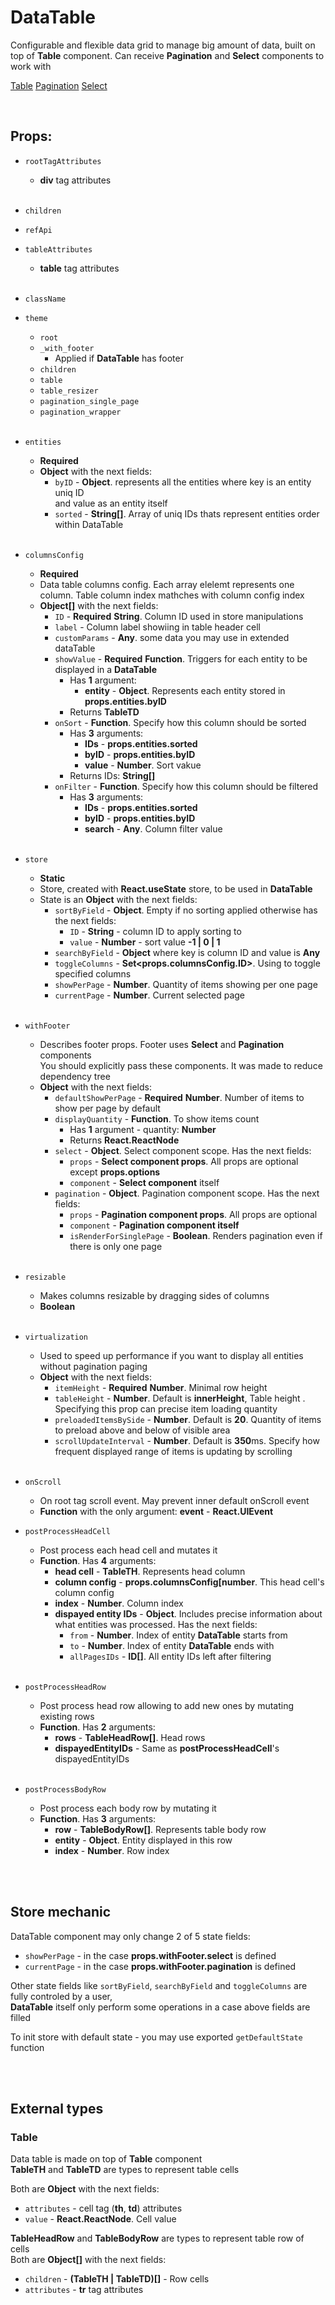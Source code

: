 # DataTable

Configurable and flexible data grid to manage big amount of data, built on top of **Table** component. Can receive **Pagination** and **Select** components to work with<br />

[Table](https://github.com/CyberCookie/siegel/tree/master/client_core/ui/Table)
[Pagination](https://github.com/CyberCookie/siegel/tree/master/client_core/ui/Pagination)
[Select](https://github.com/CyberCookie/siegel/tree/master/client_core/ui/Select)

<br />

## Props:

- `rootTagAttributes`
    - **div** tag attributes<br /><br />

- `children`

- `refApi`

- `tableAttributes`
    - **table** tag attributes<br /><br />

- `className`

- `theme`
    - `root`
    - `_with_footer`
        - Applied if **DataTable** has footer
    - `children`
    - `table`
    - `table_resizer`
    - `pagination_single_page`
    - `pagination_wrapper`<br /><br />

- `entities`
    - **Required**
    - **Object** with the next fields:
        - `byID` - **Object**. represents all the entities where key is an entity uniq ID<br />
            and value as an entity itself
        - `sorted` - **String[]**. Array of uniq IDs thats represent entities order within DataTable<br /><br />

- `columnsConfig`
    - **Required**
    - Data table columns config. Each array elelemt represents one column. Table column index mathches with column config index
    - **Object[]** with the next fields:
        - `ID` - **Required** **String**. Column ID used in store manipulations
        - `label` - Column label showiing in table header cell
        - `customParams` - **Any**. some data you may use in extended dataTable
        - `showValue` - **Required** **Function**. Triggers for each entity to be displayed in a **DataTable**
            - Has **1** argument:
                - **entity** - **Object**. Represents each entity stored in **props.entities.byID**
            - Returns **TableTD**
        - `onSort` - **Function**. Specify how this column should be sorted
            - Has **3** arguments:
                - **IDs** - **props.entities.sorted**
                - **byID** - **props.entities.byID**
                - **value** - **Number**. Sort vakue
            - Returns IDs: **String[]**
        - `onFilter` - **Function**. Specify how this column should be filtered
            - Has **3** arguments:
                - **IDs** - **props.entities.sorted**
                - **byID** - **props.entities.byID**
                - **search** - **Any**. Column filter value<br /><br />

- `store`
    - **Static**
    - Store, created with **React.useState** store, to be used in **DataTable**
    - State is an **Object** with the next fields:
        - `sortByField` - **Object**. Empty if no sorting applied otherwise has the next fields:
            - `ID` - **String** - column ID to apply sorting to
            - `value` - **Number** - sort value **-1 | 0 | 1**
        - `searchByField` - **Object** where key is column ID and value is **Any**
        - `toggleColumns` - **Set<props.columnsConfig.ID>**. Using to toggle specified columns
        - `showPerPage` - **Number**. Quantity of items showing per one page
        - `currentPage` - **Number**. Current selected page<br /><br />

- `withFooter`
    - Describes footer props. Footer uses **Select** and **Pagination** components<br />
         You should explicitly pass these components. It was made to reduce dependency tree
    - **Object** with the next fields:
        - `defaultShowPerPage` - **Required** **Number**. Number of items to show per page by default
        - `displayQuantity` - **Function**. To show items count
            - Has **1** argument - quantity: **Number**
            - Returns **React.ReactNode**
        - `select` - **Object**. Select component scope. Has the next fields:
            - `props` - **Select component props**. All props are optional except **props.options**
            - `component` - **Select component** itself
        - `pagination` - **Object**. Pagination component scope. Has the next fields:
            - `props` - **Pagination component props**. All props are optional
            - `component` - **Pagination component itself**
            - `isRenderForSinglePage` - **Boolean**. Renders pagination even if there is only one page<br /><br />

- `resizable`
    - Makes columns resizable by dragging sides of columns
    - **Boolean**<br /><br />

- `virtualization`
    - Used to speed up performance if you want to display all entities without pagination paging
    - **Object** with the next fields:
        - `itemHeight` - **Required** **Number**. Minimal row height
        - `tableHeight` - **Number**. Default is **innerHeight**, Table height . Specifying this prop can precise item loading quantity
        - `preloadedItemsBySide` - **Number**. Default is **20**. Quantity of items to preload above and below of visible area
        - `scrollUpdateInterval` - **Number**. Default is **350**ms. Specify how frequent displayed range of items is updating by scrolling<br /><br />

- `onScroll`
    - On root tag scroll event. May prevent inner default onScroll event
    - **Function** with the only argument: **event** - **React.UIEvent<HTMLDivElement>**

- `postProcessHeadCell`
    - Post process each head cell and mutates it
    - **Function**. Has **4** arguments:
        - **head cell** - **TableTH**. Represents head column
        - **column config** - **props.columnsConfig[number**. This head cell's column config
        - **index** - **Number**. Column index
        - **dispayed entity IDs** - **Object**. Includes precise information about what entities was processed. Has the next fields:
            - `from` - **Number**. Index of entity **DataTable** starts from
            - `to` - **Number**. Index of entity **DataTable** ends with
            - `allPagesIDs` - **ID[]**. All entity IDs left after filtering<br /><br />

- `postProcessHeadRow`
    - Post process head row allowing to add new ones by mutating existing rows
    - **Function**. Has **2** arguments:
        - **rows** - **TableHeadRow[]**. Head rows
        - **dispayedEntityIDs** - Same as **postProcessHeadCell**'s dispayedEntityIDs<br /><br />

- `postProcessBodyRow`
    - Post process each body row by mutating it
    - **Function**. Has **3** arguments:
        - **row** - **TableBodyRow[]**. Represents table body row
        - **entity** - **Object**. Entity displayed in this row
        - **index** - **Number**. Row index


<br /><br />

## Store mechanic

DataTable component may only change 2 of 5 state fields:
- `showPerPage` - in the case **props.withFooter.select** is defined
- `currentPage` - in the case **props.withFooter.pagination** is defined

Other state fields like `sortByField`, `searchByField` and `toggleColumns` are fully controled by a user,<br /> **DataTable** itself only perform some operations in a case above fields are filled<br />

To init store with default state - you may use exported `getDefaultState` function



<br /><br />

## External types

### Table

Data table is made on top of **Table** component<br />
**TableTH** and **TableTD** are types to represent table cells<br />

Both are **Object** with the next fields:
- `attributes` - cell tag (**th**, **td**) attributes
- `value` - **React.ReactNode**. Cell value

**TableHeadRow** and **TableBodyRow** are types to represent table row of cells<br />
Both are **Object[]** with the next fields:
- `children` - **(TableTH | TableTD)[]** - Row cells
- `attributes` - **tr** tag attributes
